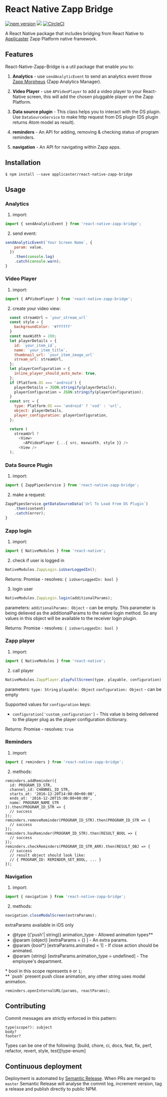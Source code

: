 # React Native Zapp Bridge

[![npm version](https://badge.fury.io/js/react-native-zapp-bridge.svg)](https://badge.fury.io/js/react-native-zapp-bridge)
![](https://img.shields.io/badge/React%20Native-0.50.4-blue.svg)
[![CircleCI](https://circleci.com/gh/applicaster/React-Native-Zapp-Bridge.svg?style=svg)](https://circleci.com/gh/applicaster/React-Native-Zapp-Bridge)

A React Native package that includes bridging from React Native to [Applicaster](http://www.applicaster.com) Zapp Platform native framework.

## Features

React-Native-Zapp-Bridge is a util package that enable you to:

1.  **Analytics** - use `sendAnalyticEvent` to send an analytics event throw [Zapp Morpheus](http://developer-zapp.applicaster.com/analytics/morpheus/morpheus.html) (Zapp Analytics Manager).

2.  **Video Player** - use `APVideoPlayer` to add a video player to your React-Native screen, this will add the chosen pluggable player on the Zapp Platform.

3.  **Data source plugin** - This class helps you to interact with the DS plugin. Use `DataSourceService` to make http request from DS plugin (DS plugin returns Atom model as result).

4.  **reminders** - An API for adding, removing & checking status of program reminders.

5.  **navigation** - An API for navigating within Zapp apps.

## Installation

`$ npm install --save applicaster/react-native-zapp-bridge`

## Usage

### Analytics

1.  import:

```javascript
import { sendAnalyticEvent } from 'react-native-zapp-bridge';
```

2.  send event:

```javascript
sendAnalyticEvent(`Your Screen Name`, {
    param: value,
  })
    .then(console.log)
    .catch(console.warn);
}
```

### Video Player

1.  import:

```javascript
import { APVideoPlayer } from 'react-native-zapp-bridge';
```

2.  create your video view:

```javascript
  const streamUrl = `your_stream_url`
  const style = {
    backgroundColor: '#ffffff'
  }
  const maxWidth = 200;
  let playerDetails = {
    id: `your_item_id`,
    name: `your_item_title`,
    thumbnail_url: `your_item_image_url`
    stream_url: streamUrl,
  };
  let playerConfiguration = {
    inline_player_should_auto_mute: true,
  };
  if (Platform.OS === 'android') {
    playerDetails = JSON.stringify(playerDetails);
    playerConfiguration = JSON.stringify(playerConfiguration);
  }
  const src = {
    type: Platform.OS === 'android' ? 'vod' : 'url',
    object: playerDetails,
    player_configuration: playerConfiguration,
  };

  return (
    streamUrl ?
      <View>
        <APVideoPlayer {...{ src, maxwidth, style }} />
      <View />
  );
```

### Data Source Plugin

1.  import:

```javascript
import { ZappPipesService } from 'react-native-zapp-bridge';
```

2.  make a request:

```javascript
ZappPipesService.getDataSourceData(`Url To Load From DS Plugin`)
    .then(content)
    .catch(error);
}
```

### Zapp login

1.  import:

```javascript
import { NativeModules } from 'react-native';
```

2.  check if user is logged in

```javascript
NativeModules.ZappLogin.isUserLoggedIn();
```

Returns:
Promise - resolves:
`{ isUserLoggedIn: bool }`

3.  login user

```javascript
NativeModules.ZappLogin.login(additionalParams);
```

parameters:
`additionalParams: Object` - can be empty. This parameter is being delieved as the additionalParams to the native login method. So any values in this object will be available to the receiver login plugin.

Returns:
Promise - resolves:
`{ isUserLoggedIn: bool }`

### Zapp player

1.  import:

```javascript
import { NativeModules } from 'react-native';
```

2.  call player

```javascript
NativeModules.ZappPlayer.playFullScreen(type, playable, configuration);
```

parameters:
`type: String`
`playable: Object`
`configuration: Object` - can be empty

Supported values for `configuration` keys:

* `configuration['custom_configuration']` - This value is being delivered to the player plug as the player configuration dictionary.

Returns:
Promise - resolves:
`true`

### Reminders

1.  import:

```javascript
import { reminders } from 'react-native-zapp-bridge';
```

2.  methods:

```
reminders.addReminder({
  id: PROGRAM_ID_STR,
  channel_id: CHANNEL_ID_STR,
  starts_at: '2016-12-20T14:00:00+00:00',
  ends_at: '2016-12-20T15:00:00+00:00',
  name: PROGRAM_NAME_STR
}).then(PROGRAM_ID_STR => {
  // success
});
reminders.removeReminder(PROGRAM_ID_STR).then(PROGRAM_ID_STR => {
  // success
});
reminders.hasReminder(PROGRAM_ID_STR).then(RESULT_BOOL => {
  // success
});
reminders.checkReminders(PROGRAM_ID_STR_ARR).then(RESULT_OBJ => {
  // success
  // result object should look like:
  // { PROGRAM_ID: REMINDER_SET_BOOL, ... }
});
```

### Navigation

1.  import:

```javascript
import { navigation } from 'react-native-zapp-bridge';
```

2.  methods:

```javascript
navigation.closeModalScreen(extraParams);
```

extraParams available in iOS only

* @type {('push'| string)} animation_type - Allowed animation types\*\*
* @param {object} [extraParams = {} ] - An extra params.
* @param {bool\*} [extraParams.animated = 1] - If close action should be animated.
* @param {string} [extraParams.animation_type = undefined] - The employee's department.

\* bool in this scope represents `0` or `1`;  
\*\* \`push\` present push close animation, any other string uses modal animation.

```
reminders.openInternalURL(params, reactParams);
```

## Contributing

Commit messages are strictly enforced in this pattern:

```
type(scope?): subject
body?
footer?
```

Types can be one of the following:
\[build, chore, ci, docs, feat, fix, perf, refactor, revert, style, test\]\[type-enum\]

## Continuous deployment

Deployment is automated by [Semantic Release](https://github.com/semantic-release/semantic-release). When PRs are merged to `master` Semantic Release will analyse the commit log, increment version, tag a release and publish directly to public NPM.
